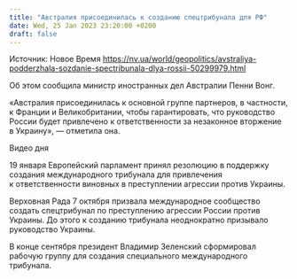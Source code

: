 ```yaml
---
title: "Австралия присоединилась к созданию спецтрибунала для РФ"
date: Wed, 25 Jan 2023 23:20:00 +0200
draft: false
---
```

Источник: Новое Время https://nv.ua/world/geopolitics/avstraliya-podderzhala-sozdanie-spectribunala-dlya-rossii-50299979.html


 Об этом сообщила министр иностранных дел Австралии Пенни Вонг.

«Австралия присоединилась к основной группе партнеров, в частности, к Франции и Великобритании, чтобы гарантировать, что руководство России будет привлечено к ответственности за незаконное вторжение в Украину», — отметила она.

  Видео дня   

19 января Европейский парламент принял резолюцию в поддержку создания международного трибунала для привлечения к ответственности виновных в преступлении агрессии против Украины.

Верховная Рада 7 октября призвала международное сообщество создать спецтрибунал по преступлению агрессии России против Украины. До этого к созданию трибунала неоднократно призывало руководство Украины.

В конце сентября президент Владимир Зеленский сформировал рабочую группу для создания специального международного трибунала.
